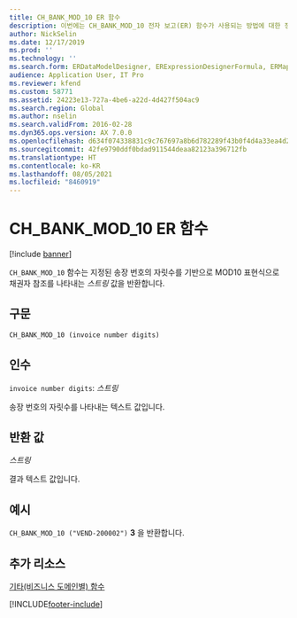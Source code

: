 ```yaml
---
title: CH_BANK_MOD_10 ER 함수
description: 이번에는 CH_BANK_MOD_10 전자 보고(ER) 함수가 사용되는 방법에 대한 정보를 제공합니다.
author: NickSelin
ms.date: 12/17/2019
ms.prod: ''
ms.technology: ''
ms.search.form: ERDataModelDesigner, ERExpressionDesignerFormula, ERMappedFormatDesigner, ERModelMappingDesigner
audience: Application User, IT Pro
ms.reviewer: kfend
ms.custom: 58771
ms.assetid: 24223e13-727a-4be6-a22d-4d427f504ac9
ms.search.region: Global
ms.author: nselin
ms.search.validFrom: 2016-02-28
ms.dyn365.ops.version: AX 7.0.0
ms.openlocfilehash: d634f074338831c9c767697a8b6d782289f43b0f4d4a33ea4d29f81f7d71f111
ms.sourcegitcommit: 42fe9790ddf0bdad911544deaa82123a396712fb
ms.translationtype: HT
ms.contentlocale: ko-KR
ms.lasthandoff: 08/05/2021
ms.locfileid: "8460919"
---
```

# <a name="ch_bank_mod_10-er-function"></a>CH_BANK_MOD_10 ER 함수

[!include [banner](../includes/banner.md)]

`CH_BANK_MOD_10` 함수는 지정된 송장 번호의 자릿수를 기반으로 MOD10 표현식으로 채권자 참조를 나타내는 *스트링* 값을 반환합니다.

## <a name="syntax"></a>구문

```vb
CH_BANK_MOD_10 (invoice number digits)
```

## <a name="arguments"></a>인수

`invoice number digits`: *스트링*

송장 번호의 자릿수를 나타내는 텍스트 값입니다.

## <a name="return-values"></a>반환 값

*스트링*

결과 텍스트 값입니다.

## <a name="example"></a>예시

`CH_BANK_MOD_10 ("VEND-200002")` **3** 을 반환합니다.

## <a name="additional-resources"></a>추가 리소스

[기타(비즈니스 도메인별) 함수](er-functions-category-other.md)


[!INCLUDE[footer-include](../../../includes/footer-banner.md)]